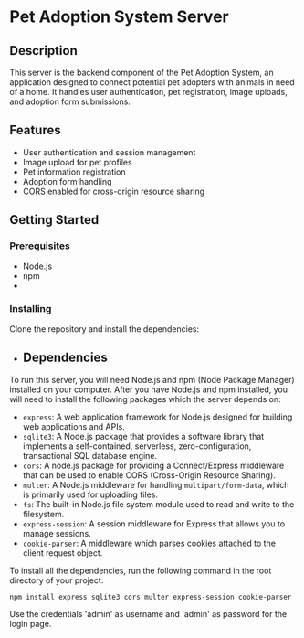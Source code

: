 # Pet Adoption System Server

## Description
This server is the backend component of the Pet Adoption System, an application designed to connect potential pet adopters with animals in need of a home. It handles user authentication, pet registration, image uploads, and adoption form submissions.

## Features
- User authentication and session management
- Image upload for pet profiles
- Pet information registration
- Adoption form handling
- CORS enabled for cross-origin resource sharing

## Getting Started

### Prerequisites
- Node.js
- npm
-

### Installing
Clone the repository and install the dependencies:

- ## Dependencies
To run this server, you will need Node.js and npm (Node Package Manager) installed on your computer. After you have Node.js and npm installed, you will need to install the following packages which the server depends on:

- `express`: A web application framework for Node.js designed for building web applications and APIs.
- `sqlite3`: A Node.js package that provides a software library that implements a self-contained, serverless, zero-configuration, transactional SQL database engine.
- `cors`: A node.js package for providing a Connect/Express middleware that can be used to enable CORS (Cross-Origin Resource Sharing).
- `multer`: A Node.js middleware for handling `multipart/form-data`, which is primarily used for uploading files.
- `fs`: The built-in Node.js file system module used to read and write to the filesystem.
- `express-session`: A session middleware for Express that allows you to manage sessions.
- `cookie-parser`: A middleware which parses cookies attached to the client request object.

To install all the dependencies, run the following command in the root directory of your project:


```bash
npm install express sqlite3 cors multer express-session cookie-parser
```


Use the credentials 'admin' as username and 'admin' as password for the login page.
